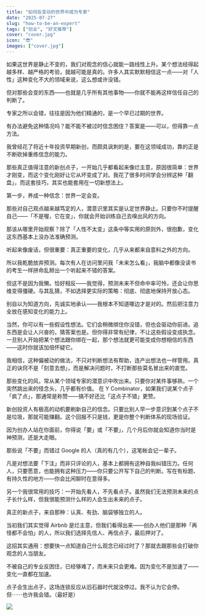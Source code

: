 ```yaml
---
title: "如何在变动的世界中成为专家"
date: "2025-07-27"
slug: "how-to-be-an-expert"
tags: ["创业", "好文推荐"]
cover: "cover.jpg"
icon: "😎"
images: ["cover.jpg"]
---
```

如果这世界是静止不变的，我们对观念的信心就能一路线性上升。某个想法经得起越多样、越严格的考验，就越可能是真的。许多人其实默默相信这一点——对「人性」这种变化不大的领域来说，这么想或许没错。



但对那些会变的东西——也就是几乎所有其他事物——你就不能再这样信任自己的判断了。



专家之所以会错，往往是因为他们精通的，是一个早已过期的世界。



有办法避免这种情况吗？能不能不被过时信念困住？答案是——可以，但得靠一点方法。



我曾经花了将近十年投资早期新创，而颇具讽刺的是，要在这领域成功，靠的正是不断砍掉重练信念的能力。



那些真正值得注意的新创点子，一开始几乎都看起来像烂主意，原因很简单：世界才刚变，而这个变化刚好让它从坏变成了对。我花了很多时间学会分辨这种「翻盘」，而这套技巧，其实也能套用在一切新想法上。



第一步，养成一种信念：世界一定会变。



那些对自己观点越来越笃定的人，潜意识里其实是认定世界静止。只要你不时提醒自己——「不是喔，它在变」，你就会开始训练自己去嗅出风的方向。



那该从哪里开始观察？除了「人性不太变」这条中等实用的原则外，很抱歉，变化这东西基本上没办法准确预测。



听起来像废话，但很重要：真正重要的变化，几乎从来都来自意料之外的方向。



所以我乾脆放弃预测。每次有人在访问里问我「未来怎么看」，我脑中都像没读书的考生一样拼命乱掰出一个听起来不错的答案。



但这不是因为我懒。恰好相反——我觉得，预测未来不但命中率可怜，还会让你思维变得僵硬。与其乱猜，不如选择更实际的策略：彻底、彻底地保持开放心态。



别自以为知道方向，先诚实地承认——我根本不知道哪边才是对的。然后把注意力全放在感知变化的能力上。



当然，你可以有一些假设性想法。它们会稍微绑住你没错，但也会驱动你前进。追东西是会让人兴奋的，猜答案也是。但你得非常有纪律，不让这些假设变成执念。
一旦别人开始把某个想法跟你绑在一起，那个想法就更可能变成你想相信的东西——这时你就该加倍怀疑它。



我相信，这种偏被动的做法，不只对判断想法有帮助，连产出想法也一样管用。真正的诀窍不是「刻意去想」，而是解决问题时，不打断那些莫名冒出来的直觉。



那些变化的风，常从某个领域专家的潜意识中吹出来。只要你对某件事够熟，一个突然跳出来的怪念头，几乎都有价值。
在 Y Combinator，如果我们说某个点子「疯了点」，那通常是称赞——搞不好还比「这点子不错」更赞。



新创投资人有极高的动机要刷新自己的信念。只要比别人早一步意识到某个点子不是垃圾，那就可能赚翻。这个回报不只是钱，更是你整个判断体系的现场验证。



因为创办人站在你面前，你得说「要」或「不要」，几个月后你就会知道你当时是神预测，还是大走眼。



那些说「不要」而错过 Google 的人（真的有几个），这笔帐会记一辈子。



凡是对想法要「下注」而非只评论的人，基本上都拥有这种自我纠错压力。任何人，只要愿意，也能拥有这种压力——你只要公开写下自己的判断。写在有标题、有持久性的地方——你会比闲聊时在意得多。



另一个我很常用的技巧：一开始先看人，不先看点子。虽然我们无法预测未来的点子长什么样，但我很能预测什么样的人会生出未来的点子。



真正的新点子，来自那种：认真、有劲、脑袋够独立的人。



当初我们其实觉得 Airbnb 是烂主意，但我们看得出来——创办人他们是那种「再怪都不会怕」的人，所以我们选择先信人、再信点子，最后押对了。



这招其实通用：想要快一点知道自己什么观念已经过时了？那就去跟那些会打破你观念的人当朋友。



不被自己的专业反困住，已经够难了，而未来只会更难。因为变化不是加速了——变化一直都在加速。



点子会生出点子，这场连锁反应从旧石器时代就没停过。我不认为它会停。
但⋯⋯也许我会错。（最好是）




![](https://prod-files-secure.s3.us-west-2.amazonaws.com/112d0858-5090-4d34-a606-b75eb8d65fd2/46476355-9cf3-4e99-9b7a-3531bc426380/1000202064.png?X-Amz-Algorithm=AWS4-HMAC-SHA256&X-Amz-Content-Sha256=UNSIGNED-PAYLOAD&X-Amz-Credential=ASIAZI2LB466RRKEOCSD%2F20250902%2Fus-west-2%2Fs3%2Faws4_request&X-Amz-Date=20250902T094527Z&X-Amz-Expires=3600&X-Amz-Security-Token=IQoJb3JpZ2luX2VjEML%2F%2F%2F%2F%2F%2F%2F%2F%2F%2FwEaCXVzLXdlc3QtMiJHMEUCIQDeQRk%2FoJX%2BIFBlLb8%2BpdXbVt%2B3nfORUcXdofIJwh8z3wIgVZsWXl25qS9PeP6OyAt9g2njkBvOau2dj%2B0A4ZjqlJgq%2FwMIKxAAGgw2Mzc0MjMxODM4MDUiDOeyIkpyOlOuisWxqircA7V8oXIQkYQ33mAZ8mPTydhvpvBO9cyIFkC6VzI0hQnimdlxwLWcEljmjPutKGrlC%2FqW8yui8Fn6G3gv1c4aP0zwocPmE99JoZ%2FwMWLthds3qvwlE%2Bcn003RELfgZrx9mmJglxfVvM7JQFhqFdOwKNbgq9mQrAqyvJNPfLuVeK8FDwsOwcvPDXZ0azk33Ko7mJRPb6SE0nE3lANJwsuiHA6EsLA%2BRxslfl8U%2B8urrUWRftXqallmm3%2FQ3WD7zKehQq6MM8VSEg9W8KrfpTs8Wz2PgBS3ht1%2FJ1ohz5BGSJkfpsv22WJdBNvNgU2c8u6koFid2LZwzgfX8GOMGesubAkDfPT%2FUSXSEU4jn7szOqDfj%2FtJxvm%2BUzpD3kL50csUekJr6egIv3uy6IYTdsHIFxPo8x9HhTSKoaXxS3BX7uhYb9qF%2FthUx3iB7vV4tijf7bVW8F%2FxpaEjMLNXXkxkXQDuUZmxkkwRyXZq5InJufb6NAsIKqeUP1pwABeVb%2B%2BZwdi7%2FO07d3c7T6lny8dSGtLld0pzC0eWadMEEfXmoEKvvJ6zy1G2orZ4pLe88JtfAPqporJ3MBhwwI6ge2p7hsvwRDO9bGBeI2iG1pCvU8HB%2BM8MbhS728M2qeb%2BMID42sUGOqUBIQYukTkuKqJiseijnLn5Bb%2F46VcSJzhBsHIyOkY5rxJzd%2BtItYsN%2FPf4iQGuRCEeqbSfdgNVGFp%2FqFmcgGHzWQnNzvUzlWCrJB3Z%2FqMPYSUUx8AjUOIB8SKRanq%2B7NJojpkmQaGTdqslFArlvSA3v0wdA5F4gFy2dS0jyM6EV55DuDOhTgS2VLAf4Gk%2F4GEVGlb0mr61%2FA2CLH91sUXnZ2Z%2Fxga1&X-Amz-Signature=68c445c539ade0d203f2517d8cfab85d3a3e6e2af92a9d8432a46cff81291943&X-Amz-SignedHeaders=host&x-amz-checksum-mode=ENABLED&x-id=GetObject)

